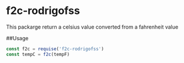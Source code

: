 # f2c-rodrigofss

This packarge return a celsius value converted from a fahrenheit value

##Usage
```javascript
const f2c = requise('f2c-rodrigofss')
const tempC = f2c(tempF)
```